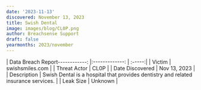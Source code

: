 ```yaml
---
date: '2023-11-13'
discovered: November 13, 2023
title: Swish Dental
image: images/blog/CL0P.png
author: Breachsense Support
draft: false
yearmonths: 2023/november
---
```


| Data Breach Report------------:     |:-------------:    | :-----:|
| Victim      | swishsmiles.com      | 
| Threat Actor      | CL0P      | 
| Date Discovered      | Nov 13, 2023      | 
| Description      | Swish Dental is a hospital that provides dentistry and related insurance services.      | 
| Leak Size      | Unknown      | 

